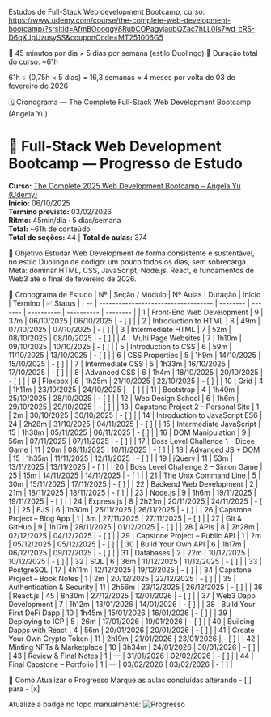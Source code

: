 Estudos de Full-Stack Web development Bootcamp, curso:
https://www.udemy.com/course/the-complete-web-development-bootcamp/?srsltid=AfmBOooqgv8RubCOPagyjaubQZac7hLL0Is7wd_cRS-D6qXJpUzusySS&couponCode=MT251006G5

📘 45 minutos por dia × 5 dias por semana (estilo Duolingo)
📆 Duração total do curso: ~61h

61h ÷ (0,75h × 5 dias) = 16,3 semanas ≈ 4 meses
por volta de 03 de fevereiro de 2026 


🗓️ Cronograma — The Complete Full-Stack Web Development Bootcamp (Angela Yu)

# 🧠 Full-Stack Web Development Bootcamp — Progresso de Estudo

**Curso:** [The Complete 2025 Web Development Bootcamp – Angela Yu (Udemy)](https://www.udemy.com/course/the-complete-web-development-bootcamp/)  
**Início:** 06/10/2025  
**Término previsto:** 03/02/2026  
**Ritmo:** 45min/dia · 5 dias/semana  
**Total:** ~61h de conteúdo  
**Total de seções:** 44 | **Total de aulas:** 374

🎯 Objetivo
Estudar Web Development de forma consistente e sustentável,
no estilo Duolingo de código: um pouco todos os dias, sem sobrecarga.
Meta: dominar HTML, CSS, JavaScript, Node.js, React, e fundamentos de Web3
até o final de fevereiro de 2026.


📅 Cronograma de Estudo
| Nº | Seção / Módulo                      | Nº Aulas | Duração | Início     | Término    | ✅ Status |
| -- | ----------------------------------- | -------- | ------- | ---------- | ---------- | -------- |
| 1  | Front-End Web Development           | 9        | 37m     | 06/10/2025 | 06/10/2025 | - [ ]    |
| 2  | Introduction to HTML                | 8        | 49m     | 07/10/2025 | 07/10/2025 | - [ ]    |
| 3  | Intermediate HTML                   | 7        | 52m     | 08/10/2025 | 08/10/2025 | - [ ]    |
| 4  | Multi Page Websites                 | 7        | 1h10m   | 09/10/2025 | 10/10/2025 | - [ ]    |
| 5  | Introduction to CSS                 | 6        | 59m     | 11/10/2025 | 13/10/2025 | - [ ]    |
| 6  | CSS Properties                      | 5        | 1h9m    | 14/10/2025 | 15/10/2025 | - [ ]    |
| 7  | Intermediate CSS                    | 5        | 1h33m   | 16/10/2025 | 17/10/2025 | - [ ]    |
| 8  | Advanced CSS                        | 6        | 1h4m    | 18/10/2025 | 20/10/2025 | - [ ]    |
| 9  | Flexbox                             | 6        | 1h25m   | 21/10/2025 | 22/10/2025 | - [ ]    |
| 10 | Grid                                | 4        | 1h11m   | 23/10/2025 | 24/10/2025 | - [ ]    |
| 11 | Bootstrap                           | 4        | 1h40m   | 25/10/2025 | 28/10/2025 | - [ ]    |
| 12 | Web Design School                   | 6        | 1h6m    | 29/10/2025 | 29/10/2025 | - [ ]    |
| 13 | Capstone Project 2 – Personal Site  | 1        | 2m      | 30/10/2025 | 30/10/2025 | - [ ]    |
| 14 | Introduction to JavaScript ES6      | 24       | 2h28m   | 31/10/2025 | 04/11/2025 | - [ ]    |
| 15 | Intermediate JavaScript             | 15       | 1h30m   | 05/11/2025 | 06/11/2025 | - [ ]    |
| 16 | DOM Manipulation                    | 9        | 56m     | 07/11/2025 | 07/11/2025 | - [ ]    |
| 17 | Boss Level Challenge 1 – Dicee Game | 11       | 20m     | 08/11/2025 | 10/11/2025 | - [ ]    |
| 18 | Advanced JS + DOM                   | 15       | 1h35m   | 11/11/2025 | 12/11/2025 | - [ ]    |
| 19 | jQuery                              | 11       | 53m     | 13/11/2025 | 13/11/2025 | - [ ]    |
| 20 | Boss Level Challenge 2 – Simon Game | 25       | 15m     | 14/11/2025 | 14/11/2025 | - [ ]    |
| 21 | The Unix Command Line               | 5        | 30m     | 15/11/2025 | 17/11/2025 | - [ ]    |
| 22 | Backend Web Development             | 2        | 21m     | 18/11/2025 | 18/11/2025 | - [ ]    |
| 23 | Node.js                             | 9        | 1h6m    | 19/11/2025 | 19/11/2025 | - [ ]    |
| 24 | Express.js                          | 8        | 2h21m   | 20/11/2025 | 24/11/2025 | - [ ]    |
| 25 | EJS                                 | 6        | 1h30m   | 25/11/2025 | 26/11/2025 | - [ ]    |
| 26 | Capstone Project – Blog App         | 1        | 3m      | 27/11/2025 | 27/11/2025 | - [ ]    |
| 27 | Git & GitHub                        | 9        | 1h17m   | 28/11/2025 | 01/12/2025 | - [ ]    |
| 28 | APIs                                | 8        | 2h28m   | 02/12/2025 | 04/12/2025 | - [ ]    |
| 29 | Capstone Project – Public API       | 1        | 2m      | 05/12/2025 | 05/12/2025 | - [ ]    |
| 30 | Build Your Own API                  | 6        | 1h17m   | 06/12/2025 | 09/12/2025 | - [ ]    |
| 31 | Databases                           | 2        | 22m     | 10/12/2025 | 10/12/2025 | - [ ]    |
| 32 | SQL                                 | 6        | 36m     | 11/12/2025 | 11/12/2025 | - [ ]    |
| 33 | PostgreSQL                          | 17       | 4h11m   | 12/12/2025 | 19/12/2025 | - [ ]    |
| 34 | Capstone Project – Book Notes       | 1        | 2m      | 20/12/2025 | 22/12/2025 | - [ ]    |
| 35 | Authentication & Security           | 11       | 2h56m   | 23/12/2025 | 26/12/2025 | - [ ]    |
| 36 | React.js                            | 45       | 8h30m   | 27/12/2025 | 12/01/2026 | - [ ]    |
| 37 | Web3 Dapp Development               | 7        | 1h12m   | 13/01/2026 | 14/01/2026 | - [ ]    |
| 38 | Build Your First DeFi Dapp          | 10       | 1h45m   | 15/01/2026 | 16/01/2026 | - [ ]    |
| 39 | Deploying to ICP                    | 5        | 26m     | 17/01/2026 | 19/01/2026 | - [ ]    |
| 40 | Building Dapps with React           | 4        | 56m     | 20/01/2026 | 20/01/2026 | - [ ]    |
| 41 | Create Your Own Crypto Token        | 11       | 2h19m   | 21/01/2026 | 23/01/2026 | - [ ]    |
| 42 | Minting NFTs & Marketplace          | 10       | 3h34m   | 24/01/2026 | 30/01/2026 | - [ ]    |
| 43 | Review & Final Notes                | 1        | —       | 31/01/2026 | 02/02/2026 | - [ ]    |
| 44 | Final Capstone – Portfolio          | 1        | —       | 03/02/2026 | 03/02/2026 | - [ ]    |


🧩 Como Atualizar o Progresso
Marque as aulas concluídas alterando - [ ] para - [x]

Atualize a badge no topo manualmente:
![Progresso](https://img.shields.io/badge/Progresso-15%25-blue)
